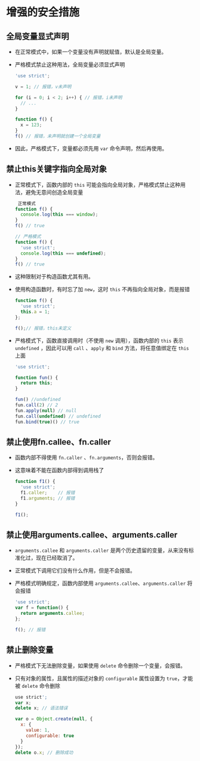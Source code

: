 # 增强的安全措施

## 全局变量显式声明

  - 在正常模式中，如果一个变量没有声明就赋值，默认是全局变量。

  - 严格模式禁止这种用法，全局变量必须显式声明

    ```javascript
    'use strict';

    v = 1; // 报错，v未声明

    for (i = 0; i < 2; i++) { // 报错，i未声明
      // ...
    }

    function f() {
      x = 123;
    }
    f() // 报错，未声明就创建一个全局变量
    ```

  - 因此，严格模式下，变量都必须先用 `var` 命令声明，然后再使用。

## 禁止this关键字指向全局对象

  - 正常模式下，函数内部的 `this` 可能会指向全局对象，严格模式禁止这种用法，避免无意间创造全局变量

    ```javascript
     正常模式
    function f() {
      console.log(this === window);
    }
    f() // true

    // 严格模式
    function f() {
      'use strict';
      console.log(this === undefined);
    }
    f() // true
    ```

  - 这种限制对于构造函数尤其有用。

  - 使用构造函数时，有时忘了加 `new`，这时 `this` 不再指向全局对象，而是报错

    ```javascript
    function f() {
      'use strict';
      this.a = 1;
    };

    f();// 报错，this未定义
    ```

  - 严格模式下，函数直接调用时（不使用 `new` 调用），函数内部的 `this` 表示 `undefined` ，因此可以用 `call` 、`apply` 和 `bind` 方法，将任意值绑定在 `this` 上面

    ```javascript
    'use strict';

    function fun() {
      return this;
    }

    fun() //undefined
    fun.call(2) // 2
    fun.apply(null) // null
    fun.call(undefined) // undefined
    fun.bind(true)() // true
    ```

## 禁止使用fn.callee、fn.caller

  - 函数内部不得使用 `fn.caller` 、`fn.arguments`，否则会报错。

  - 这意味着不能在函数内部得到调用栈了

    ```javascript
    function f1() {
      'use strict';
      f1.caller;    // 报错
      f1.arguments; // 报错
    }

    f1();
    ```

## 禁止使用arguments.callee、arguments.caller

  - `arguments.callee` 和 `arguments.caller` 是两个历史遗留的变量，从来没有标准化过，现在已经取消了。

  - 正常模式下调用它们没有什么作用，但是不会报错。

  - 严格模式明确规定，函数内部使用 `arguments.callee`、`arguments.caller` 将会报错

    ```javascript
    'use strict';
    var f = function() {
      return arguments.callee;
    };

    f(); // 报错
    ```

## 禁止删除变量

  - 严格模式下无法删除变量，如果使用 `delete` 命令删除一个变量，会报错。

  - 只有对象的属性，且属性的描述对象的 `configurable` 属性设置为 `true`，才能被 `delete` 命令删除

    ```javascript
    use strict';
    var x;
    delete x; // 语法错误

    var o = Object.create(null, {
      x: {
        value: 1,
        configurable: true
      }
    });
    delete o.x; // 删除成功
    ```
